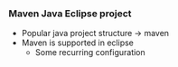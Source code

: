 ### Maven Java Eclipse project

* Popular java project structure -> maven
* Maven is supported in eclipse
    * Some recurring configuration
    
